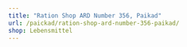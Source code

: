 ```yaml
---
title: "Ration Shop ARD Number 356, Paikad"
url: /paickad/ration-shop-ard-number-356-paikad/
shop: Lebensmittel
---
```

